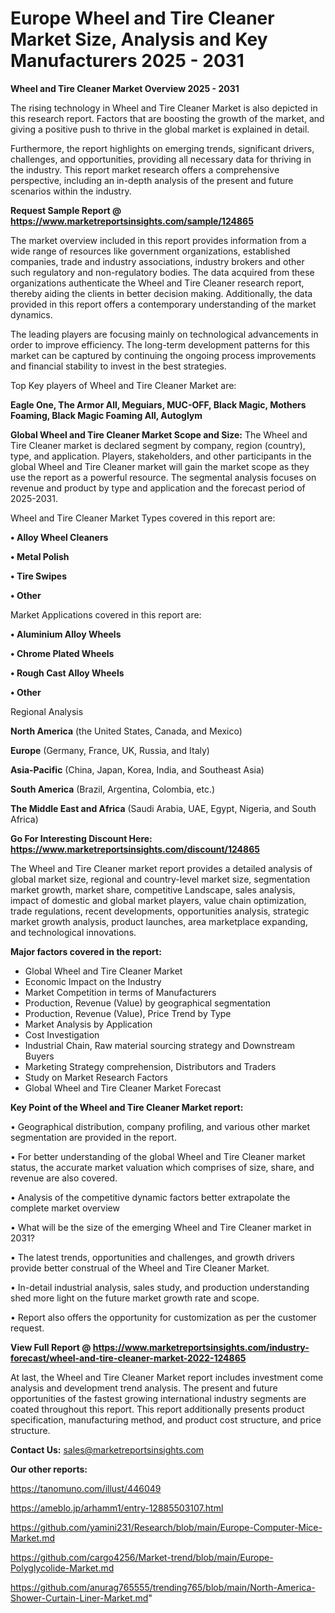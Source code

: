 # Europe Wheel and Tire Cleaner Market Size, Analysis and Key Manufacturers 2025 - 2031

<Strong> Wheel and Tire Cleaner Market Overview 2025 - 2031</strong>

The rising technology in Wheel and Tire Cleaner Market is also depicted in this research report. Factors that are boosting the growth of the market, and giving a positive push to thrive in the global market is explained in detail.

Furthermore, the report highlights on emerging trends, significant drivers, challenges, and opportunities, providing all necessary data for thriving in the industry. This report market research offers a comprehensive perspective, including an in-depth analysis of the present and future scenarios within the industry.

<strong>Request Sample Report @ <a href=https://www.marketreportsinsights.com/sample/124865>https://www.marketreportsinsights.com/sample/124865</a></strong>

The market overview included in this report provides information from a wide range of resources like government organizations, established companies, trade and industry associations, industry brokers and other such regulatory and non-regulatory bodies. The data acquired from these organizations authenticate the Wheel and Tire Cleaner research report, thereby aiding the clients in better decision making. Additionally, the data provided in this report offers a contemporary understanding of the market dynamics.

The leading players are focusing mainly on technological advancements in order to improve efficiency. The long-term development patterns for this market can be captured by continuing the ongoing process improvements and financial stability to invest in the best strategies.

Top Key players of Wheel and Tire Cleaner Market are:

<strong>Eagle One, The Armor All, Meguiars, MUC-OFF, Black Magic, Mothers Foaming, Black Magic Foaming All, Autoglym</strong>

<strong><b>Global Wheel and Tire Cleaner Market Scope and Size:</b></strong>
The Wheel and Tire Cleaner market is declared segment by company, region (country), type, and application. Players, stakeholders, and other participants in the global Wheel and Tire Cleaner market will gain the market scope as they use the report as a powerful resource. The segmental analysis focuses on revenue and product by type and application and the forecast period of 2025-2031.

Wheel and Tire Cleaner Market Types covered in this report are:

<strong>• Alloy Wheel Cleaners

• Metal Polish

• Tire Swipes

• Other</strong>

Market Applications covered in this report are:

<strong>• Aluminium Alloy Wheels

• Chrome Plated Wheels

• Rough Cast Alloy Wheels

• Other</strong> 

Regional Analysis

<strong>North America</strong> (the United States, Canada, and Mexico)

<strong>Europe</strong> (Germany, France, UK, Russia, and Italy)

<strong>Asia-Pacific</strong> (China, Japan, Korea, India, and Southeast Asia)

<strong>South America</strong> (Brazil, Argentina, Colombia, etc.)

<strong>The Middle East and Africa</strong> (Saudi Arabia, UAE, Egypt, Nigeria, and South Africa)

<strong>Go For Interesting Discount Here: <a href=https://www.marketreportsinsights.com/discount/124865>https://www.marketreportsinsights.com/discount/124865</a></strong>

The Wheel and Tire Cleaner market report provides a detailed analysis of global market size, regional and country-level market size, segmentation market growth, market share, competitive Landscape, sales analysis, impact of domestic and global market players, value chain optimization, trade regulations, recent developments, opportunities analysis, strategic market growth analysis, product launches, area marketplace expanding, and technological innovations.

<strong><b>Major factors covered in the report:</b></strong>
<ul>
  <li>Global Wheel and Tire Cleaner Market </li>
  <li>Economic Impact on the Industry</li>
  <li>Market Competition in terms of Manufacturers</li>
  <li>Production, Revenue (Value) by geographical segmentation</li>
  <li>Production, Revenue (Value), Price Trend by Type</li>
  <li>Market Analysis by Application</li>
  <li>Cost Investigation</li>
  <li>Industrial Chain, Raw material sourcing strategy and Downstream Buyers</li>
  <li>Marketing Strategy comprehension, Distributors and Traders</li>
  <li>Study on Market Research Factors</li>
  <li>Global Wheel and Tire Cleaner Market Forecast</li>
</ul>

<strong><b>Key Point of the Wheel and Tire Cleaner Market report:</b></strong>

• Geographical distribution, company profiling, and various other market segmentation are provided in the report.

• For better understanding of the global Wheel and Tire Cleaner market status, the accurate market valuation which comprises of size, share, and revenue are also covered.

• Analysis of the competitive dynamic factors better extrapolate the complete market overview

• What will be the size of the emerging Wheel and Tire Cleaner market in 2031?

• The latest trends, opportunities and challenges, and growth drivers provide better construal of the Wheel and Tire Cleaner Market.

• In-detail industrial analysis, sales study, and production understanding shed more light on the future market growth rate and scope.

• Report also offers the opportunity for customization as per the customer request.

<strong><b>View Full Report @ <a href=https://www.marketreportsinsights.com/industry-forecast/wheel-and-tire-cleaner-market-2022-124865>https://www.marketreportsinsights.com/industry-forecast/wheel-and-tire-cleaner-market-2022-124865</a></b></strong>


At last, the Wheel and Tire Cleaner Market report includes investment come analysis and development trend analysis. The present and future opportunities of the fastest growing international industry segments are coated throughout this report. This report additionally presents product specification, manufacturing method, and product cost structure, and price structure.

<strong>Contact Us:</strong>
sales@marketreportsinsights.com

<strong>Our other reports:</strong>

<a href=https://tanomuno.com/illust/446049>https://tanomuno.com/illust/446049</a>

<a href=https://ameblo.jp/arhamm1/entry-12885503107.html>https://ameblo.jp/arhamm1/entry-12885503107.html</a>

<a href=https://github.com/yamini231/Research/blob/main/Europe-Computer-Mice-Market.md>https://github.com/yamini231/Research/blob/main/Europe-Computer-Mice-Market.md</a>

<a href=https://github.com/cargo4256/Market-trend/blob/main/Europe-Polyglycolide-Market.md>https://github.com/cargo4256/Market-trend/blob/main/Europe-Polyglycolide-Market.md</a>

<a href=https://github.com/anurag765555/trending765/blob/main/North-America-Shower-Curtain-Liner-Market.md>https://github.com/anurag765555/trending765/blob/main/North-America-Shower-Curtain-Liner-Market.md</a>"

